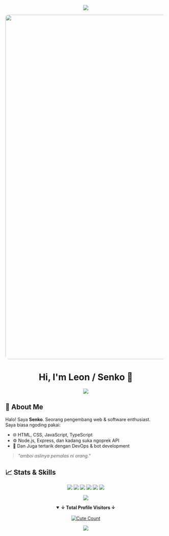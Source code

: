 <p align="center">
  <img src="https://raw.githubusercontent.com/andreasbm/readme/master/assets/lines/colored.png" />
</p>


<p align="center">
  <img src="https://files.catbox.moe/tu52k4.jpg" width="1080" style="border-radius: 10px;" />
</p>

<h1 align="center">Hi, I'm Leon / Senko 🦊</h1>

<p align="center">
  <img src="https://raw.githubusercontent.com/andreasbm/readme/master/assets/lines/colored.png" />
</p>


## 🔮 About Me

Halo! Saya **Senko**. Seorang pengembang web & software enthusiast.  
Saya biasa ngoding pakai:

- 🌐 HTML, CSS, JavaScript, TypeScript
- ⚙️ Node.js, Express, dan kadang suka ngoprek API
- 🔧 Dan Juga tertarik dengan DevOps & bot development

> *"amboi aslinya pemalas ni orang."*

## 📈 Stats & Skills

<p align="center">
    <img src="https://img.shields.io/badge/html5-%23E34F26.svg?&style=for-the-badge&logo=html5&logoColor=white"/>
    <img src="https://img.shields.io/badge/css3-%231572B6.svg?&style=for-the-badge&logo=css3&logoColor=white"/>
    <img src="https://img.shields.io/badge/javascript-%23F7DF1E.svg?&style=for-the-badge&logo=javascript&logoColor=black"/>
    <img src="https://img.shields.io/badge/typescript-%23007ACC.svg?&style=for-the-badge&logo=typescript&logoColor=white"/>
    <img src="https://img.shields.io/badge/node.js-%2343853D.svg?&style=for-the-badge&logo=node.js&logoColor=white"/>
    <img src="https://img.shields.io/badge/git-%23F05033.svg?&style=for-the-badge&logo=git&logoColor=white"/>
    
</p>

<p align="center">
  <img src="http://github-profile-summary-cards.vercel.app/api/cards/profile-details?username=senkoXD&theme=tokyonight" />
</p>
<details open align="center">
<summary><b>↓ Total Profile Visitors ↓</b></summary>
<br>
<a href="https://tiktok.com/@raditzzkamu90"><img alt="Cute Count" src="https://count.getloli.com/get/@senkoXD?theme=rule34"/></a>
</details>
</div>
<p align="center">
  <img src="https://raw.githubusercontent.com/andreasbm/readme/master/assets/lines/colored.png" />
</p>

